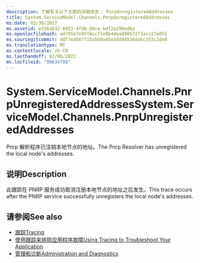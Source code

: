 ```yaml
---
description: 了解有关以下方面的详细信息： PnrpUnregisteredAddresses
title: System.ServiceModel.Channels.PnrpUnregisteredAddresses
ms.date: 03/30/2017
ms.assetid: e726ab32-6923-4fdb-b0ce-bdf2a299ed6a
ms.openlocfilehash: ad795b7e95f6ccf7e8b4dea490572f3acc27e851
ms.sourcegitcommit: ddf7edb67715a5b9a45e3dd44536dabc153c1de0
ms.translationtype: MT
ms.contentlocale: zh-CN
ms.lasthandoff: 02/06/2021
ms.locfileid: "99634708"
---
```

# <a name="systemservicemodelchannelspnrpunregisteredaddresses"></a><span data-ttu-id="e6040-103">System.ServiceModel.Channels.PnrpUnregisteredAddresses</span><span class="sxs-lookup"><span data-stu-id="e6040-103">System.ServiceModel.Channels.PnrpUnregisteredAddresses</span></span>

<span data-ttu-id="e6040-104">Pnrp 解析程序已注销本地节点的地址。</span><span class="sxs-lookup"><span data-stu-id="e6040-104">The Pnrp Resolver has unregistered the local node's addresses.</span></span>  
  
## <a name="description"></a><span data-ttu-id="e6040-105">说明</span><span class="sxs-lookup"><span data-stu-id="e6040-105">Description</span></span>  

 <span data-ttu-id="e6040-106">此跟踪在 PNRP 服务成功取消注册本地节点的地址之后发生。</span><span class="sxs-lookup"><span data-stu-id="e6040-106">This trace occurs after the PNRP service successfully unregisters the local node's addresses.</span></span>  
  
## <a name="see-also"></a><span data-ttu-id="e6040-107">请参阅</span><span class="sxs-lookup"><span data-stu-id="e6040-107">See also</span></span>

- [<span data-ttu-id="e6040-108">跟踪</span><span class="sxs-lookup"><span data-stu-id="e6040-108">Tracing</span></span>](index.md)
- [<span data-ttu-id="e6040-109">使用跟踪来排除应用程序故障</span><span class="sxs-lookup"><span data-stu-id="e6040-109">Using Tracing to Troubleshoot Your Application</span></span>](using-tracing-to-troubleshoot-your-application.md)
- [<span data-ttu-id="e6040-110">管理和诊断</span><span class="sxs-lookup"><span data-stu-id="e6040-110">Administration and Diagnostics</span></span>](../index.md)
